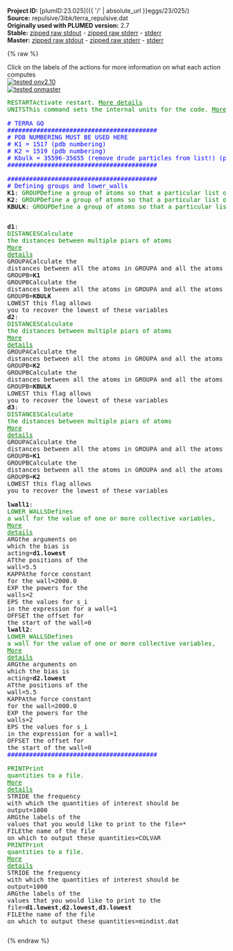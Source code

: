 **Project ID:** [plumID:23.025]({{ '/' | absolute_url }}eggs/23/025/)  
**Source:** repulsive/3ibk/terra_repulsive.dat  
**Originally used with PLUMED version:** 2.7  
**Stable:** [zipped raw stdout](terra_repulsive.dat.plumed.stdout.txt.zip) - [zipped raw stderr](terra_repulsive.dat.plumed.stderr.txt.zip) - [stderr](terra_repulsive.dat.plumed.stderr)  
**Master:** [zipped raw stdout](terra_repulsive.dat.plumed_master.stdout.txt.zip) - [zipped raw stderr](terra_repulsive.dat.plumed_master.stderr.txt.zip) - [stderr](terra_repulsive.dat.plumed_master.stderr)  

{% raw %}
<div class="plumedpreheader">
<div class="headerInfo" id="value_details_data/repulsive/3ibk/terra_repulsive.dat"> Click on the labels of the actions for more information on what each action computes </div>
<div class="containerBadge">
<div class="headerBadge"><a href="terra_repulsive.dat.plumed.stderr"><img src="https://img.shields.io/badge/v2.10-passing-green.svg" alt="tested onv2.10" /></a></div>
<div class="headerBadge"><a href="terra_repulsive.dat.plumed_master.stderr"><img src="https://img.shields.io/badge/master-passing-green.svg" alt="tested onmaster" /></a></div>
</div>
</div>
<pre class="plumedlisting">
<span class="plumedtooltip" style="color:green">RESTART<span class="right">Activate restart. <a href="https://www.plumed.org/doc-master/user-doc/html/RESTART" style="color:green">More details</a><i></i></span></span>
<span style="display:none;" id="data/repulsive/3ibk/terra_repulsive.dat">The RESTART action with label <b></b> calculates something</span><span class="plumedtooltip" style="color:green">UNITS<span class="right">This command sets the internal units for the code. <a href="https://www.plumed.org/doc-master/user-doc/html/UNITS" style="color:green">More details</a><i></i></span></span> <span class="plumedtooltip">LENGTH<span class="right">the units of lengths<i></i></span></span>=A <span style="color:blue" class="comment"># modify the default length unit (nm) to Angstrom</span>
<br/><span style="color:blue" class="comment"># TERRA GQ</span>
<span style="color:blue" class="comment">#########################################</span>
<span style="color:blue" class="comment"># PDB NUMBERING MUST BE USED HERE</span>
<span style="color:blue" class="comment"># K1 = 1517 (pdb numbering)</span>
<span style="color:blue" class="comment"># K2 = 1519 (pdb numbering)</span>
<span style="color:blue" class="comment"># Kbulk = 35596-35655 (remove drude particles from list!) (pdb numbering)</span>
<span style="color:blue" class="comment">#########################################</span>
<br/><span style="color:blue" class="comment">#########################################</span>
<span style="color:blue" class="comment"># Defining groups and lower_walls</span>
<b name="data/repulsive/3ibk/terra_repulsive.datK1" onclick='showPath("data/repulsive/3ibk/terra_repulsive.dat","data/repulsive/3ibk/terra_repulsive.datK1","data/repulsive/3ibk/terra_repulsive.datK1","brown")'>K1</b>: <span class="plumedtooltip" style="color:green">GROUP<span class="right">Define a group of atoms so that a particular list of atoms can be referenced with a single label in definitions of CVs or virtual atoms. <a href="https://www.plumed.org/doc-master/user-doc/html/GROUP" style="color:green">More details</a><i></i></span></span> <span class="plumedtooltip">ATOMS<span class="right">the numerical indexes for the set of atoms in the group<i></i></span></span>=1517
<span style="display:none;" id="data/repulsive/3ibk/terra_repulsive.datK1">The GROUP action with label <b>K1</b> calculates something</span><b name="data/repulsive/3ibk/terra_repulsive.datK2" onclick='showPath("data/repulsive/3ibk/terra_repulsive.dat","data/repulsive/3ibk/terra_repulsive.datK2","data/repulsive/3ibk/terra_repulsive.datK2","brown")'>K2</b>: <span class="plumedtooltip" style="color:green">GROUP<span class="right">Define a group of atoms so that a particular list of atoms can be referenced with a single label in definitions of CVs or virtual atoms. <a href="https://www.plumed.org/doc-master/user-doc/html/GROUP" style="color:green">More details</a><i></i></span></span> <span class="plumedtooltip">ATOMS<span class="right">the numerical indexes for the set of atoms in the group<i></i></span></span>=1519
<span style="display:none;" id="data/repulsive/3ibk/terra_repulsive.datK2">The GROUP action with label <b>K2</b> calculates something</span><b name="data/repulsive/3ibk/terra_repulsive.datKBULK" onclick='showPath("data/repulsive/3ibk/terra_repulsive.dat","data/repulsive/3ibk/terra_repulsive.datKBULK","data/repulsive/3ibk/terra_repulsive.datKBULK","brown")'>KBULK</b>: <span class="plumedtooltip" style="color:green">GROUP<span class="right">Define a group of atoms so that a particular list of atoms can be referenced with a single label in definitions of CVs or virtual atoms. <a href="https://www.plumed.org/doc-master/user-doc/html/GROUP" style="color:green">More details</a><i></i></span></span> <span class="plumedtooltip">ATOMS<span class="right">the numerical indexes for the set of atoms in the group<i></i></span></span>=35596,35598,35600,35602,35604,35606,35608,35610,35612,35614,35616,35618,35620,35622,35624,35626,35628,35630,35632,35634,35636,35638,35640,35642,35644,35646,35648,35650,35652,35654


<span style="display:none;" id="data/repulsive/3ibk/terra_repulsive.datKBULK">The GROUP action with label <b>KBULK</b> calculates something</span><b name="data/repulsive/3ibk/terra_repulsive.datd1" onclick='showPath("data/repulsive/3ibk/terra_repulsive.dat","data/repulsive/3ibk/terra_repulsive.datd1","data/repulsive/3ibk/terra_repulsive.datd1","brown")'>d1</b>: <span class="plumedtooltip" style="color:green">DISTANCES<span class="right">Calculate the distances between multiple piars of atoms <a href="https://www.plumed.org/doc-master/user-doc/html/DISTANCES" style="color:green">More details</a><i></i></span></span> <span class="plumedtooltip">GROUPA<span class="right">Calculate the distances between all the atoms in GROUPA and all the atoms in GROUPB<i></i></span></span>=<b name="data/repulsive/3ibk/terra_repulsive.datK1">K1</b> <span class="plumedtooltip">GROUPB<span class="right">Calculate the distances between all the atoms in GROUPA and all the atoms in GROUPB<i></i></span></span>=<b name="data/repulsive/3ibk/terra_repulsive.datKBULK">KBULK</b> <span class="plumedtooltip">LOWEST<span class="right"> this flag allows you to recover the lowest of these variables<i></i></span></span>
<span style="display:none;" id="data/repulsive/3ibk/terra_repulsive.datd1">The DISTANCES action with label <b>d1</b> calculates the following quantities:<table  align="center" frame="void" width="95%" cellpadding="5%"><tr><td width="5%"><b> Quantity </b>  </td><td><b> Description </b> </td></tr><tr><td width="5%">d1.lowest</td><td>the smallest of the colvars</td></tr><tr><td width="5%">d1.value</td><td>the DISTANCES between the each pair of atoms that were specified</td></tr></table></span><b name="data/repulsive/3ibk/terra_repulsive.datd2" onclick='showPath("data/repulsive/3ibk/terra_repulsive.dat","data/repulsive/3ibk/terra_repulsive.datd2","data/repulsive/3ibk/terra_repulsive.datd2","brown")'>d2</b>: <span class="plumedtooltip" style="color:green">DISTANCES<span class="right">Calculate the distances between multiple piars of atoms <a href="https://www.plumed.org/doc-master/user-doc/html/DISTANCES" style="color:green">More details</a><i></i></span></span> <span class="plumedtooltip">GROUPA<span class="right">Calculate the distances between all the atoms in GROUPA and all the atoms in GROUPB<i></i></span></span>=<b name="data/repulsive/3ibk/terra_repulsive.datK2">K2</b> <span class="plumedtooltip">GROUPB<span class="right">Calculate the distances between all the atoms in GROUPA and all the atoms in GROUPB<i></i></span></span>=<b name="data/repulsive/3ibk/terra_repulsive.datKBULK">KBULK</b> <span class="plumedtooltip">LOWEST<span class="right"> this flag allows you to recover the lowest of these variables<i></i></span></span>
<span style="display:none;" id="data/repulsive/3ibk/terra_repulsive.datd2">The DISTANCES action with label <b>d2</b> calculates the following quantities:<table  align="center" frame="void" width="95%" cellpadding="5%"><tr><td width="5%"><b> Quantity </b>  </td><td><b> Description </b> </td></tr><tr><td width="5%">d2.lowest</td><td>the smallest of the colvars</td></tr><tr><td width="5%">d2.value</td><td>the DISTANCES between the each pair of atoms that were specified</td></tr></table></span><b name="data/repulsive/3ibk/terra_repulsive.datd3" onclick='showPath("data/repulsive/3ibk/terra_repulsive.dat","data/repulsive/3ibk/terra_repulsive.datd3","data/repulsive/3ibk/terra_repulsive.datd3","brown")'>d3</b>: <span class="plumedtooltip" style="color:green">DISTANCES<span class="right">Calculate the distances between multiple piars of atoms <a href="https://www.plumed.org/doc-master/user-doc/html/DISTANCES" style="color:green">More details</a><i></i></span></span> <span class="plumedtooltip">GROUPA<span class="right">Calculate the distances between all the atoms in GROUPA and all the atoms in GROUPB<i></i></span></span>=<b name="data/repulsive/3ibk/terra_repulsive.datK1">K1</b> <span class="plumedtooltip">GROUPB<span class="right">Calculate the distances between all the atoms in GROUPA and all the atoms in GROUPB<i></i></span></span>=<b name="data/repulsive/3ibk/terra_repulsive.datK2">K2</b> <span class="plumedtooltip">LOWEST<span class="right"> this flag allows you to recover the lowest of these variables<i></i></span></span>
<br/><span style="display:none;" id="data/repulsive/3ibk/terra_repulsive.datd3">The DISTANCES action with label <b>d3</b> calculates the following quantities:<table  align="center" frame="void" width="95%" cellpadding="5%"><tr><td width="5%"><b> Quantity </b>  </td><td><b> Description </b> </td></tr><tr><td width="5%">d3.lowest</td><td>the smallest of the colvars</td></tr><tr><td width="5%">d3.value</td><td>the DISTANCES between the each pair of atoms that were specified</td></tr></table></span><b name="data/repulsive/3ibk/terra_repulsive.datlwall1" onclick='showPath("data/repulsive/3ibk/terra_repulsive.dat","data/repulsive/3ibk/terra_repulsive.datlwall1","data/repulsive/3ibk/terra_repulsive.datlwall1","brown")'>lwall1</b>: <span class="plumedtooltip" style="color:green">LOWER_WALLS<span class="right">Defines a wall for the value of one or more collective variables, <a href="https://www.plumed.org/doc-master/user-doc/html/LOWER_WALLS" style="color:green">More details</a><i></i></span></span> <span class="plumedtooltip">ARG<span class="right">the arguments on which the bias is acting<i></i></span></span>=<b name="data/repulsive/3ibk/terra_repulsive.datd1">d1.lowest</b> <span class="plumedtooltip">AT<span class="right">the positions of the wall<i></i></span></span>=5.5 <span class="plumedtooltip">KAPPA<span class="right">the force constant for the wall<i></i></span></span>=2000.0 <span class="plumedtooltip">EXP<span class="right"> the powers for the walls<i></i></span></span>=2 <span class="plumedtooltip">EPS<span class="right"> the values for s_i in the expression for a wall<i></i></span></span>=1 <span class="plumedtooltip">OFFSET<span class="right"> the offset for the start of the wall<i></i></span></span>=0
<span style="display:none;" id="data/repulsive/3ibk/terra_repulsive.datlwall1">The LOWER_WALLS action with label <b>lwall1</b> calculates the following quantities:<table  align="center" frame="void" width="95%" cellpadding="5%"><tr><td width="5%"><b> Quantity </b>  </td><td><b> Description </b> </td></tr><tr><td width="5%">lwall1.bias</td><td>the instantaneous value of the bias potential</td></tr><tr><td width="5%">lwall1.force2</td><td>the instantaneous value of the squared force due to this bias potential</td></tr></table></span><b name="data/repulsive/3ibk/terra_repulsive.datlwall2" onclick='showPath("data/repulsive/3ibk/terra_repulsive.dat","data/repulsive/3ibk/terra_repulsive.datlwall2","data/repulsive/3ibk/terra_repulsive.datlwall2","brown")'>lwall2</b>: <span class="plumedtooltip" style="color:green">LOWER_WALLS<span class="right">Defines a wall for the value of one or more collective variables, <a href="https://www.plumed.org/doc-master/user-doc/html/LOWER_WALLS" style="color:green">More details</a><i></i></span></span> <span class="plumedtooltip">ARG<span class="right">the arguments on which the bias is acting<i></i></span></span>=<b name="data/repulsive/3ibk/terra_repulsive.datd2">d2.lowest</b> <span class="plumedtooltip">AT<span class="right">the positions of the wall<i></i></span></span>=5.5 <span class="plumedtooltip">KAPPA<span class="right">the force constant for the wall<i></i></span></span>=2000.0 <span class="plumedtooltip">EXP<span class="right"> the powers for the walls<i></i></span></span>=2 <span class="plumedtooltip">EPS<span class="right"> the values for s_i in the expression for a wall<i></i></span></span>=1 <span class="plumedtooltip">OFFSET<span class="right"> the offset for the start of the wall<i></i></span></span>=0
<span style="color:blue" class="comment">#########################################</span>
<br/><span style="display:none;" id="data/repulsive/3ibk/terra_repulsive.datlwall2">The LOWER_WALLS action with label <b>lwall2</b> calculates the following quantities:<table  align="center" frame="void" width="95%" cellpadding="5%"><tr><td width="5%"><b> Quantity </b>  </td><td><b> Description </b> </td></tr><tr><td width="5%">lwall2.bias</td><td>the instantaneous value of the bias potential</td></tr><tr><td width="5%">lwall2.force2</td><td>the instantaneous value of the squared force due to this bias potential</td></tr></table></span><span class="plumedtooltip" style="color:green">PRINT<span class="right">Print quantities to a file. <a href="https://www.plumed.org/doc-master/user-doc/html/PRINT" style="color:green">More details</a><i></i></span></span> <span class="plumedtooltip">STRIDE<span class="right"> the frequency with which the quantities of interest should be output<i></i></span></span>=1000 <span class="plumedtooltip">ARG<span class="right">the labels of the values that you would like to print to the file<i></i></span></span>=* <span class="plumedtooltip">FILE<span class="right">the name of the file on which to output these quantities<i></i></span></span>=COLVAR
<span class="plumedtooltip" style="color:green">PRINT<span class="right">Print quantities to a file. <a href="https://www.plumed.org/doc-master/user-doc/html/PRINT" style="color:green">More details</a><i></i></span></span> <span class="plumedtooltip">STRIDE<span class="right"> the frequency with which the quantities of interest should be output<i></i></span></span>=1000 <span class="plumedtooltip">ARG<span class="right">the labels of the values that you would like to print to the file<i></i></span></span>=<b name="data/repulsive/3ibk/terra_repulsive.datd1">d1.lowest</b>,<b name="data/repulsive/3ibk/terra_repulsive.datd2">d2.lowest</b>,<b name="data/repulsive/3ibk/terra_repulsive.datd3">d3.lowest</b> <span class="plumedtooltip">FILE<span class="right">the name of the file on which to output these quantities<i></i></span></span>=mindist.dat
</pre>
{% endraw %}
